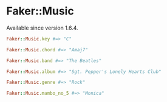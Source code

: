 # Faker::Music

Available since version 1.6.4.

```ruby
Faker::Music.key #=> "C"

Faker::Music.chord #=> "Amaj7"

Faker::Music.band #=> "The Beatles"

Faker::Music.album #=> "Sgt. Pepper's Lonely Hearts Club"

Faker::Music.genre #=> "Rock"

Faker::Music.mambo_no_5 #=> "Monica"
```
